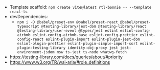 - Template scaffold: `npm create vite@latest rtl-bonnie -- --template react-ts`
- devDependencies:
  - `npm i -D @babel/preset-env @babel/preset-react @babel/preset-typescript @testing-library/jest-dom @testing-library/react @testing-library/user-event @types/jest eslint eslint-config-airbnb eslint-config-airbnb-base eslint-config-prettier eslint-config-react eslint-plugin-import eslint-plugin-jest-dom eslint-plugin-prettier eslint-plugin-simple-import-sort eslint-plugin-testing-library identity-obj-proxy jest jest-environment-jsdom msw ts-jest ts-node whatwg-fetch`
- https://testing-library.com/docs/queries/about/#priority
- https://www.w3.org/TR/wai-aria/#role_definitions
